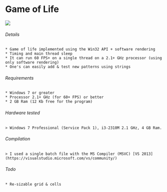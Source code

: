 # Game of Life

![](https://github.com/limadooug/game_of_life/blob/main/demo.gif)

###### Details
	* Game of life implemented using the Win32 API + software rendering
	* Timing and main thread sleep
	* It can run 60 FPS+ on a single thread on a 2.1+ GHz processor (using only software rendering)
	* One's can easily add & test new patterns using strings

###### Requirements
	* Windows 7 or greater
	* Processor 2.1+ GHz (for 60+ FPS) or better
	* 2 GB Ram (12 Kb free for the program)

###### Hardware tested
	> Windows 7 Professional (Service Pack 1), i3-2310M 2.1 GHz, 4 GB Ram.

###### Compilation
	> I used a single batch file with the MS Compiler (MSVC) [VS 2013](https://visualstudio.microsoft.com/vs/community/)

###### Todo
	* Re-sizable grid & cells
